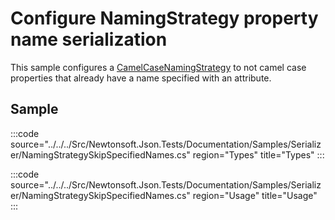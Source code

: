 ﻿# Configure NamingStrategy property name serialization

This sample configures a [CamelCaseNamingStrategy](/api/newtonsoft/json/serialization/camelcasenamingstrategy/) to not camel case properties that already have a name specified with an attribute.

## Sample

:::code source="../../../Src/Newtonsoft.Json.Tests/Documentation/Samples/Serializer/NamingStrategySkipSpecifiedNames.cs" region="Types" title="Types" :::

:::code source="../../../Src/Newtonsoft.Json.Tests/Documentation/Samples/Serializer/NamingStrategySkipSpecifiedNames.cs" region="Usage" title="Usage" :::
